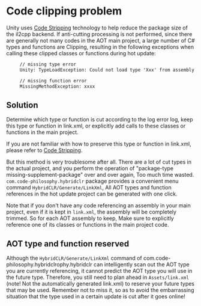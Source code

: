 # Code clipping problem

Unity uses [Code Stripping](https://docs.unity3d.com/Manual/ManagedCodeStripping.html) technology to help reduce the package size of the il2cpp backend. If anti-cutting processing is not performed, since there are generally not many codes in the AOT main project, a large number of C# types and functions are
Clipping, resulting in the following exceptions when calling these clipped classes or functions during hot update:

```txt
     // missing type error
     Unity: TypeLoadException: Could not load type 'Xxx' from assembly 'yyy'

     // missing function error
     MissingMethodException: xxxx
```

## Solution

Determine which type or function is cut according to the log error log, keep this type or function in link.xml, or explicitly add calls to these classes or functions in the main project.

If you are not familiar with how to preserve this type or function in link.xml, please refer to [Code Stripping](https://docs.unity3d.com/Manual/ManagedCodeStripping.html).

But this method is very troublesome after all. There are a lot of cut types in the actual project, and you perform the operation of "package-type missing-supplement-package" over and over again,
Too much time wasted. `com.code-philosophy.hybridclr` package provides a convenient menu command `HybridCLR/Generate/LinkXml`,
All AOT types and function references in the hot update project can be generated with one click.

Note that if you don't have any code referencing an assembly in your main project, even if it is kept in `link.xml`, the assembly will be completely trimmed. So for each AOT assembly to keep,
Make sure to explicitly reference one of its classes or functions in the main project code.

## AOT type and function reserved

Although the `HybridCLR/Generate/LinkXml` command of com.code-philosophy.hybridclrophy.hybridclr can intelligently scan out the AOT type you are currently referencing, it cannot predict the AOT type you will use in the future
type. Therefore, you still need to plan ahead in `Assets/link.xml` (note! Not the automatically generated link.xml) to reserve your future
types that may be used. Remember not to miss it, so as to avoid the embarrassing situation that the type used in a certain update is cut after it goes online!
